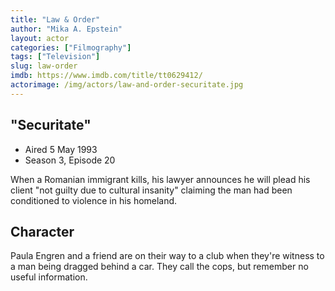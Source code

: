 ```yaml
---
title: "Law & Order"
author: "Mika A. Epstein"
layout: actor
categories: ["Filmography"]
tags: ["Television"]
slug: law-order
imdb: https://www.imdb.com/title/tt0629412/
actorimage: /img/actors/law-and-order-securitate.jpg
---
```


## "Securitate"

* Aired 5 May 1993
* Season 3, Episode 20

When a Romanian immigrant kills, his lawyer announces he will plead his client "not guilty due to cultural insanity" claiming the man had been conditioned to violence in his homeland.

## Character

Paula Engren and a friend are on their way to a club when they're witness to a man being dragged behind a car. They call the cops, but remember no useful information.
